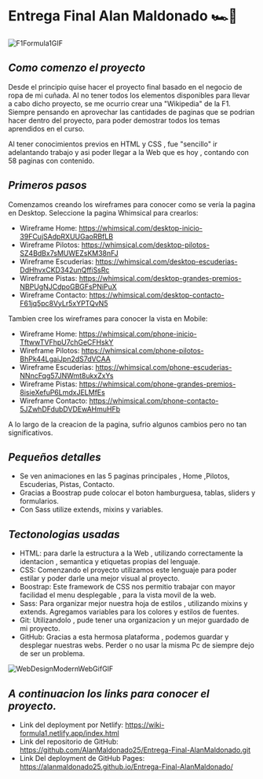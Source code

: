 # Entrega Final Alan Maldonado 🏎️🚥
![F1Formula1GIF](https://github.com/AlanMaldonado25/Entrega-Final-AlanMaldonado/assets/113191869/ebf811de-3368-4f5d-bb2b-ec375ea1229b)
## _Como comenzo el proyecto_

Desde el principio quise hacer el proyecto final basado en el negocio de ropa de mi cuñada.
Al no tener todos los elementos disponibles para llevar a cabo dicho proyecto, se me ocurrio crear una "Wikipedia" de la F1.
Siempre pensando en aprovechar las cantidades de paginas que se podrian hacer dentro del proyecto, para poder demostrar todos los temas aprendidos en el curso.

Al tener conocimientos previos en HTML y CSS , fue "sencillo" ir adelantando trabajo y asi poder llegar a la Web que es hoy , contando con 58 paginas con contenido.
## _Primeros pasos_
Comenzamos creando los wireframes para conocer como se vería la pagina en Desktop.
Seleccione la pagina Whimsical para crearlos:
- Wireframe Home: https://whimsical.com/desktop-inicio-39FCujSAdpRXUUGaoRBfLB
- Wireframe Pilotos: https://whimsical.com/desktop-pilotos-SZ4BdBx7sMUWEZsKM38nFJ
- Wireframe Escuderias: https://whimsical.com/desktop-escuderias-DdHhvxCKD342unQffiSsRc
- Wireframe Pistas: https://whimsical.com/desktop-grandes-premios-NBPUgNJCdpoGBGFsPNiPuX
- Wireframe Contacto: https://whimsical.com/desktop-contacto-F61jq5pc8VyLr5xYPTQvN5

Tambien cree los wireframes para conocer la vista en Mobile:
- Wireframe Home:  https://whimsical.com/phone-inicio-TftwwTVFhpU7chGeCFHskY
- Wireframe Pilotos:  https://whimsical.com/phone-pilotos-BhPk44LgaiJpn2dS7dVCAA
- Wireframe Escuderias:  https://whimsical.com/phone-escuderias-NNncFqg57JNWmt8ukxZxYs
- Wireframe Pistas: https://whimsical.com/phone-grandes-premios-8isieXefuP6LmdxJELMfEs
- Wireframe Contacto: https://whimsical.com/phone-contacto-5JZwhDFdubDVDEwAHmuHFb 

A lo largo de la creacion de la pagina, sufrio algunos cambios pero no tan significativos.

## _Pequeños detalles_
- Se ven animaciones en las 5 paginas principales , Home ,Pilotos, Escuderias, Pistas, Contacto.
- Gracias a Boostrap pude colocar el boton hamburguesa, tablas, sliders y formularios.
- Con Sass utilize extends, mixins y variables.
## _Tectonologias usadas_

- HTML: para darle la estructura a la Web , utilizando correctamente la identacion , semantica y etiquetas propias del lenguaje.
- CSS: Comenzando el proyecto utilizamos este lenguaje para poder estilar y poder darle una mejor visual al proyecto. 
- Boostrap: Este framework de CSS nos permitio trabajar con mayor facilidad el menu desplegable , para la vista movil de la web.
- Sass: Para organizar mejor nuestra hoja de estilos , utilizando mixins y extends. Agregamos variables para los colores y estilos de fuentes.
- Git: Utilizandolo , pude tener una organizacion y un mejor guardado de mi proyecto.
- GitHub: Gracias a esta hermosa plataforma , podemos guardar y desplegar nuestras webs. Perder o no usar la misma Pc de siempre dejo de ser un problema.


![WebDesignModernWebGifGIF](https://github.com/AlanMaldonado25/Entrega-Final-AlanMaldonado/assets/113191869/6642a64d-a9be-46ea-912f-596be0449ed4)


## _A continuacion los links para conocer el proyecto._
- Link del deployment por Netlify: https://wiki-formula1.netlify.app/index.html
- Link del repositorio de GitHub: https://github.com/AlanMaldonado25/Entrega-Final-AlanMaldonado.git
- Link Del deployment de GitHub Pages: https://alanmaldonado25.github.io/Entrega-Final-AlanMaldonado/
